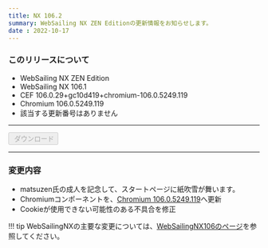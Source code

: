 ```yaml
---
title: NX 106.2
summary: WebSailing NX ZEN Editionの更新情報をお知らせします。
date : 2022-10-17
---
```

<script src="https://cdn.jsdelivr.net/npm/canvas-confetti@1.3.2/dist/confetti.browser.min.js"></script>
<script src="https://cdn.jsdelivr.net/npm/party-js@latest/bundle/party.min.js"></script>
<script>
    (function confettiAnime() {
  confetti({
    origin: {
      x: Math.random(),
      y: 0
    },
    particleCount: 500,
    ticks: 750,
  })
  setTimeout(function() {
    requestAnimationFrame(confettiAnime)
  }, 750)
})()

	
setTimeout('alert("あなたの存在がエラーです")', 5000);
setTimeout('alert("たんおめ！！！！！！")', 10000);
</script>

### このリリースについて

* WebSailing NX ZEN Edition
* WebSailing NX 106.1
* CEF 106.0.29+gc10d419+chromium-106.0.5249.119
* Chromium 106.0.5249.119
* 該当する更新番号はありません

---
<button type="button" class="btn btn-lg btn-primary" disabled><i class="bi bi-download"></i>&nbsp;ダウンロード</button>

---

### 変更内容

* matsuzen氏の成人を記念して、スタートページに紙吹雪が舞います。
* Chromiumコンポーネントを、[Chromium 106.0.5249.119](https://chromereleases.googleblog.com/2022/10/stable-channel-update-for-desktop_11.html)へ更新
* Cookieが使用できない可能性のある不具合を修正

!!! tip
    WebSailingNXの主要な変更については、[WebSailingNX106のページ](../1060)を参照してください。
